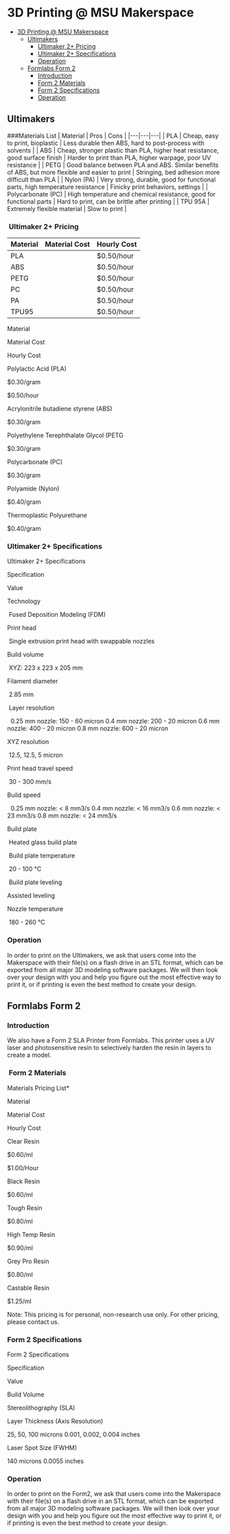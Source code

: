 # 3D Printing @ MSU Makerspace

- [3D Printing @ MSU Makerspace](#3D-Printing--MSU-Makerspace)
  - [Ultimakers](#Ultimakers)
    - [Ultimaker 2+ Pricing](#Ultimaker-2-Pricing)
    - [Ultimaker 2+ Specifications](#Ultimaker-2-Specifications)
    - [Operation](#Operation)
  - [Formlabs Form 2](#Formlabs-Form-2)
    - [Introduction](#Introduction)
    - [Form 2 Materials](#Form-2-Materials)
    - [Form 2 Specifications](#Form-2-Specifications)
    - [Operation](#Operation-1)

## Ultimakers

###Materials List
| Material  | Pros  |  Cons |
|---|---|---|
| PLA  | Cheap, easy to print, bioplastic  | Less durable then ABS, hard to post-process with solvents  |
|  ABS | Cheap, stronger plastic than PLA, higher heat resistance, good surface finish  |  Harder to print than PLA, higher warpage, poor UV resistance |
|  PETG | Good balance between PLA and ABS. Similar benefits of ABS, but more flexible and easier to print  |  Stringing, bed adhesion more difficult than PLA |
| Nylon (PA)  |  Very strong, durable, good for functional parts, high temperature resistance  | Finicky print behaviors, settings  |
| Polycarbonate (PC)  | High temperature and chemical resistance, good for functional parts  | Hard to print, can be brittle after printing  |
| TPU 95A  |  Extremely flexible material | Slow to print  |

###  Ultimaker 2+ Pricing
| Material  | Material Cost  | Hourly Cost  |
|---|---|---|
| PLA  |   | $0.50/hour  |
| ABS  |   | $0.50/hour  |
|  PETG |   | $0.50/hour  |
| PC  |   | $0.50/hour  |
|  PA |   | $0.50/hour  |
|  TPU95 |   | $0.50/hour  |

Material

Material Cost

Hourly Cost

Polylactic Acid (PLA)

$0.30/gram

$0.50/hour

Acrylonitrile butadiene styrene (ABS)

$0.30/gram

Polyethylene Terephthalate Glycol (PETG

$0.30/gram

Polycarbonate (PC)

$0.30/gram

Polyamide (Nylon) 

$0.40/gram

Thermoplastic Polyurethane 

$0.40/gram 

### Ultimaker 2+ Specifications 

Ultimaker 2+ Specifications

Specification

Value

Technology 

 Fused Deposition Modeling (FDM)

Print head 

 Single extrusion print head with swappable nozzles

Build volume 

 XYZ: 223 x 223 x 205 mm

Filament diameter    

 2.85 mm

 Layer resolution 

  0.25 mm nozzle: 150 - 60 micron 0.4 mm nozzle: 200 - 20 micron 0.6 mm nozzle: 400 - 20 micron 0.8 mm nozzle: 600 - 20 micron

XYZ resolution  

 12.5, 12.5, 5 micron

Print head travel speed 

 30 - 300 mm/s

Build speed 

  0.25 mm nozzle: < 8 mm3/s 0.4 mm nozzle: < 16 mm3/s 0.6 mm nozzle: < 23 mm3/s 0.8 mm nozzle: < 24 mm3/s

Build plate  

 Heated glass build plate

 Build plate temperature

 20 - 100 °C

 Build plate leveling

Assisted leveling 

Nozzle temperature 

 180 - 260 °C

### Operation  

In order to print on the Ultimakers, we ask that users come into the Makerspace with their file(s) on a flash drive in an STL format, which can be exported from all major 3D modeling software packages. We will then look over your design with you and help you figure out the most effective way to print it, or if printing is even the best method to create your design.  

## Formlabs Form 2  

### Introduction  

We also have a Form 2 SLA Printer from Formlabs. This printer uses a UV laser and photosensitive resin to selectively harden the resin in layers to create a model. 

###  Form 2 Materials

Materials Pricing List\*

Material

Material Cost

Hourly Cost

Clear Resin

$0.60/ml

$1.00/Hour

Black Resin

$0.60/ml

Tough Resin

$0.80/ml

High Temp Resin

$0.90/ml

Grey Pro Resin

$0.80/ml

Castable Resin

$1.25/ml

Note: This pricing is for personal, non-research use only. For other pricing, please contact us.

### Form 2 Specifications

Form 2 Specifications

Specification

Value

Build Volume

Stereolithography (SLA)

Layer Thickness (Axis Resolution)

25, 50, 100 microns 0.001, 0.002, 0.004 inches

Laser Spot Size (FWHM)

140 microns 0.0055 inches

### Operation
In order to print on the Form2, we ask that users come into the Makerspace with their file(s) on a flash drive in an STL format, which can be exported from all major 3D modeling software packages. We will then look over your design with you and help you figure out the most effective way to print it, or if printing is even the best method to create your design.
